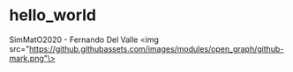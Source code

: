 # hello_world
SimMatO2020 - Fernando Del Valle
<img src="https://github.githubassets.com/images/modules/open_graph/github-mark.png"\>
